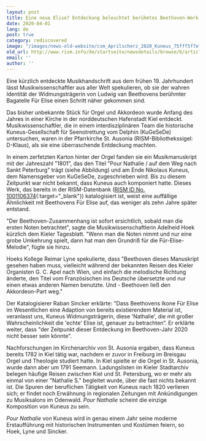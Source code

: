 ```yaml
---
layout: post
title: Eine neue Elise? Entdeckung beleuchtet berühmtes Beethoven-Werk
date: 2020-04-01
lang: de
post: true
category: rediscovered
image: "/images/news-old-website/csm_Aprilscherz_2020_Kuneus_75fff5f7ef.jpg"
old_url: http://www.rism.info/de/startseite/newsdetails/browse/6/article/64/a-new-elise-discovery-sheds-light-on-famous-beethoven-work.html
email: ''
author: ''
---
```


Eine kürzlich entdeckte Musikhandschrift aus dem frühen 19. Jahrhundert lässt Musikwissenschaftler aus aller Welt spekulieren, ob sie der wahren Identität der Widmungsträgerin von Ludwig van Beethovens berühmter Bagatelle Für Elise einen Schritt näher gekommen sind.

Das bisher unbekannte Stück für Orgel und Akkordeon wurde Anfang des Jahres in einer Kirche in der norddeutschen Hafenstadt Kiel entdeckt. Musikwissenschaftler, die in einem interdisziplinären Team die historische Kuneus-Gesellschaft für Seenotrettung vom Delphin (KuGeSeDe) untersuchen, waren in der Pfarrkirche St. Ausonia (RISM-Bibliothekssigel: D-KIaus), als sie eine überraschende Entdeckung machten.

In einem zerfetzten Karton hinter der Orgel fanden sie ein Musikmanuskript mit der Jahreszahl "1801", das den Titel "Pour Nathalie / auf dem Weg nach Sankt Peterburg" trägt (siehe Abbildung) und am Ende Nikolaus Kuneus, dem Namensgeber von KuGeSeDe, zugeschrieben wird. Bis zu diesem Zeitpunkt war nicht bekannt, dass Kuneus auch komponiert hatte. Dieses Werk, das bereits in der RISM-Datenbank ([RISM ID No. 1001106374](https://opac.rism.info/search?id=1001106374&View=rism){:target="_blank"}) katalogisiert ist, weist eine auffällige Ähnlichkeit mit Beethovens Für Elise auf, das weniger als zehn Jahre später entstand.

"Der Beethoven-Zusammenhang ist sofort ersichtlich, sobald man die ersten Noten betrachtet", sagte die Musikwissenschaftlerin Adelheid Hoek kürzlich dem Kieler Tagesblatt. "Wenn man die Noten nimmt und nur eine grobe Umkehrung spielt, dann hat man den Grundriß für die Für-Elise-Melodie", fügte sie hinzu.

Hoeks Kollege Reimar Lyne spekulierte, dass "Beethoven dieses Manuskript gesehen haben muss, vielleicht während der bekannten Reisen des Kieler Organisten G. C. Apel nach Wien, und einfach die melodische Richtung änderte, den Titel vom Französischen ins Deutsche übersetzte und nur einen etwas anderen Namen benutzte. Und - Beethoven ließ den Akkordeon-Part weg."

Der Katalogisierer Raban Sincker erklärte: "Dass Beethovens Ikone Für Elise im Wesentlichen eine Adaption von bereits existierendem Material ist, veranlasst uns, Kuneus Widmungsträgerin, diese 'Nathalie', die mit großer Wahrscheinlichkeit die 'echte' Elise ist, genauer zu betrachten”. Er erklärte weiter, dass "der Zeitpunkt dieser Entdeckung im Beethoven-Jahr 2020 nicht besser sein könnte".

Nachforschungen im Kirchenarchiv von St. Ausonia ergaben, dass Kuneus bereits 1782 in Kiel tätig war, nachdem er zuvor in Freiburg im Breisgau Orgel und Theologie studiert hatte. In Kiel spielte er die Orgel in St. Ausonia, wurde dann aber um 1791 Seemann. Ladungslisten im Kieler Stadtarchiv belegen häufige Reisen zwischen Kiel und St. Petersburg, wo er mehr als einmal von einer "Nathalie S." begleitet wurde, über die fast nichts bekannt ist. Die Spuren der beruflichen Tätigkeit von Kuneus nach 1820 verlieren sich; er findet noch Erwähnung in regionalen Zeitungen mit Ankündigungen zu Musiksalons im Odenwald. _Pour Nathalie_ scheint die einzige Komposition von Kuneus zu sein.

_Pour Nathalie_ von Kuneus wird in genau einem Jahr seine moderne Erstaufführung mit historischen Instrumenten und Kostümen feiern, so Hoek, Lyne und Sincker.

